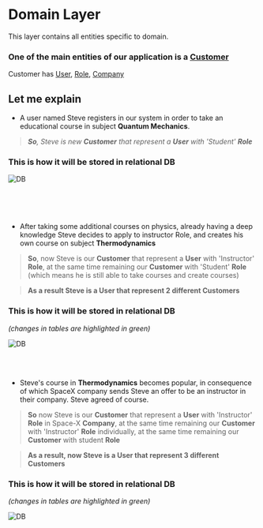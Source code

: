 # Domain Layer

This layer contains all entities specific to domain.

### One of the main entities of our application is a [Customer](./Entities/Customer.cs)

Customer has [User](./Entities/User.cs), [Role](./Entities/Role.cs), [Company](./Entities/Role.cs)




## Let me explain


- A user named Steve registers in our system in order to take an educational course in subject **Quantum Mechanics**.


> *__So__, Steve is new __Customer__ that represent a __User__ with 'Student' __Role__*

### This is how it will be stored in relational DB 

![DB](https://gitlab.com/schoolman/schoolman-student-webapi/-/raw/documentation/create/src%20-upgrade%20-3.1/Schoolman/Core/Domain/DocumentationImages/db1.PNG)

<br />
<br />
<br />

- After taking some additional courses on physics, already having a deep knowledge Steve decides to apply to instructor Role, and creates his own course on subject **Thermodynamics**

> __So__, now Steve is our __Customer__ that represent a __User__ with  'Instructor' __Role__, at the same time remaining our __Customer__ with 'Student' __Role__ (which means he is still able to take courses and create courses)

> __As a result Steve is a User that represent 2 different Customers__ 

### This is how it will be stored in relational DB 
*(changes in tables are highlighted in green)*

![DB](https://gitlab.com/schoolman/schoolman-student-webapi/-/raw/documentation/create/src%20-upgrade%20-3.1/Schoolman/Core/Domain/DocumentationImages/db2.PNG)


<br />
<br />

- Steve's course in **Thermodynamics** becomes popular, in consequence of which SpaceX company sends Steve an offer to be an instructor in their company. Steve agreed of course.


>__So__ now Steve is our __Customer__ that represent a __User__ with  'Instructor'  __Role__ in Space-X __Company__, at the same time remaining our __Customer__ with 'Instructor' __Role__ individually, at the same time remaining our __Customer__ with student __Role__

> __As a result, now Steve is a User that represent 3 different Customers__ 

### This is how it will be stored in relational DB 
*(changes in tables are highlighted in green)*

![DB](https://gitlab.com/schoolman/schoolman-student-webapi/-/raw/documentation/create/src%20-upgrade%20-3.1/Schoolman/Core/Domain/DocumentationImages/db2.PNG)
